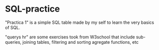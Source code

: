 # SQL-practice
"Practica 1" is a simple SQL table made by my self to learn the very basics of SQL.

"querys hr" are some exercises took from W3school that include sub-queries, joining tables, filtering and sorting agregate functions, etc
